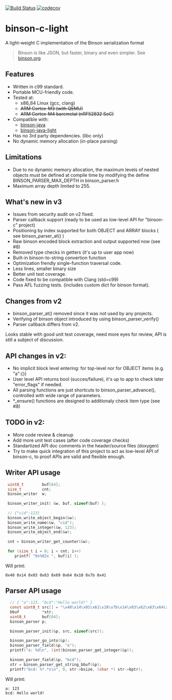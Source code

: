 [![Build Status](https://travis-ci.org/assaabloy-ppi/binson-c-light.svg?branch=master)](https://travis-ci.org/assaabloy-ppi/binson-c-light) [![codecov](https://codecov.io/gh/assaabloy-ppi/binson-c-light/branch/master/graph/badge.svg)](https://codecov.io/gh/assaabloy-ppi/binson-c-light)


# binson-c-light

A light-weight C implementation of the Binson serialization format

> Binson is like JSON, but faster, binary and even simpler. See [binson.org](http://binson.org/)

Features
---------

* Written in c99 standard.
* Portable MCU-friendly code.
* Tested at:
  * x86_64 Linux (gcc, clang)
  * ~~ARM Cortex-M3 (with QEMU)~~
  * ~~ARM Cortex-M4 baremetal (nRF52832 SoC)~~
* Compatible with: 
  * [binson-java](https://github.com/franslundberg/binson-java)
  * [binson-java-light](https://github.com/franslundberg/binson-java-light)
* Has no 3rd party dependencies. (libc only)
* No dynamic memory allocation (in-place parsing)


Limitations
-----------

* Due to no dynamic memory allocation, the maximum levels of nested objects must be defined at compile time by modifying the define BINSON_PARSER_MAX_DEPTH in binson_parser.h
* Maximum array depth limited to 255.

What's new in v3
----------------

* Issues from security audit on v2 fixed.
* Parser callback support (ready to be used as low-level API for "binson-c" project)
* Positioning by index supported for both OBJECT and ARRAY blocks  ( see binson_parser_at() )
* Raw binson encoded block extraction and output supported now (see #8)
* Removed type checks in getters (it's up to user app now)
* Built-in binson-to-string convertion function
* Optimization frendly single-function traversal code.
* Less lines, smaller binary size
* Better unit test coverage.
* Code fixed to be compatible with Clang (std=c99)
* Pass AFL fuzzing tests. (includes custom dict for binson format).

Changes from v2
---------------

* binson_parser_at() removed since it was not used by any projects.
* Verifying of binson object introduced by using binson_parser_verify()
* Parser callback differs from v2.

Looks stable with good unit test coverage, need more eyes for review, API is still a subject of discussion.

API changes in v2:
---------------

* No implicit block level entering: for top-level nor for OBJECT items (e.g. "a":{})
* User level API returns bool (succes/failure), it's up to app to check later "error_flags" if needed.
* All parsing functions are just shortcuts to binson_parser_advance(), controlled with wide range of parameters.
* *_ensure() functions are designed to additionaly check item type (see #8)


TODO in v2:
-----------

* More code review & cleanup
* Add more unit test cases (after code coverage checks)
* Standartized API doc comments in the header/source files (doxygen)
* Try to make quick integration of this project to act as low-level API of binson-c, to proof APIs are valid and flexible enough.


Writer API usage
---------

```c
 uint8_t        buf[64];
 size_t         cnt;
 binson_writer  w;
 
 binson_writer_init( &w, buf, sizeof(buf) );
 
 // {"cid":123}
 binson_write_object_begin(&w); 
 binson_write_name(&w, "cid");
 binson_write_integer(&w, 123);
 binson_write_object_end(&w); 
 
 cnt = binson_writer_get_counter(&w);
 
 for (size_t i = 0; i < cnt; i++)
    printf( "0x%02x ", buf[i] ); 
```
Will print: 

`
0x40 0x14 0x03 0x63 0x69 0x64 0x10 0x7b 0x41
`

Parser API usage
---------


```c
  // { "a":123, "bcd":"Hello world!" }
  const uint8_t src[] = "\x40\x14\x01\x61\x10\x7b\x14\x03\x62\x63\x64\x14\x0c\x48\x65\x6c\x6c\x6f\x20\x77\x6f\x72\x6c\x64\x21\x41";
  bbuf          *str;
  uint8_t       buf[64];
  binson_parser p;
 
  binson_parser_init(&p, src, sizeof(src));
 
  binson_parser_go_into(&p);  
  binson_parser_field(&p, "a");
  printf("a: %d\n", (int)binson_parser_get_integer(&p));
    
  binson_parser_field(&p, "bcd");
  str = binson_parser_get_string_bbuf(&p); 
  printf("bcd: %*.*s\n", 0, str->bsize, (char *) str->bptr);
```
Will print:

```
a: 123
bcd: Hello world!
```

